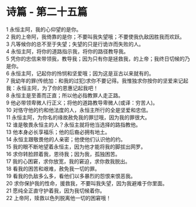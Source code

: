 # 诗篇 - 第二十五篇
  
 1 永恒主阿，我的心仰望的是你。  
 2 我的上帝阿，我倚靠的是你；不要叫我失望哦；不要使我仇敌因胜我而欢跃。  
 3 凡等候你的总不至于失望；失望的只是行诡诈而失败的人。  
 4 永恒主阿，将你的道路指示我，将你的路径教导我。  
 5 凭你的忠信来带领我，教导我；因为只有你是拯救我，的上帝；我终日切候的乃是你。  
 6 永恒主阿，记起你的怜悯和坚爱哦；因为这是亘古以来就有的。  
 7 我幼年的罪(传统加：和我的过犯)求你不要记得。我惟独求你按你的坚爱来记起我：永恒主阿，为了你的恩惠记起我吧！  
 8 永恒主是至善而正直；所以他必指教罪人走正路。  
 9 他必带领卑微人行正义；将他的道路教导卑微人(或译：穷苦人)。  
 10 对恪守他的约和他法度的人，永恒主所行的全是坚爱和忠信。  
 11 永恒主阿，为你名的缘故赦免我的罪愆哦，因为我的罪很大。  
 12 谁是敬畏永恒主的人？永恒主就将他当选择的路指教他。  
 13 他本身必长享福乐；他的后裔必拥有地土。  
 14 永恒主跟敬畏他的人亲密；他使他们认识他的约。  
 15 我的眼不断地望着永恒主，因为他才能将我的脚拔出网罗。  
 16 求你转脸顾着我，恩待我；因为我，孤独困苦。  
 17 我的心困窘，求你放宽，我的窘迫，求你救我脱出。  
 18 看我的困苦和艰难，赦免我一切的罪。  
 19 看我的仇敌多么多，看他们以多暴烈的怨恨来恨恶我。  
 20 求你保护我的性命，援救我，不要叫我失望，因为我避难于你里面。  
 21 愿纯全正直守护着我，因为我切候着你。  
 22 上帝阿，赎救以色列脱离他一切的困窘哦！